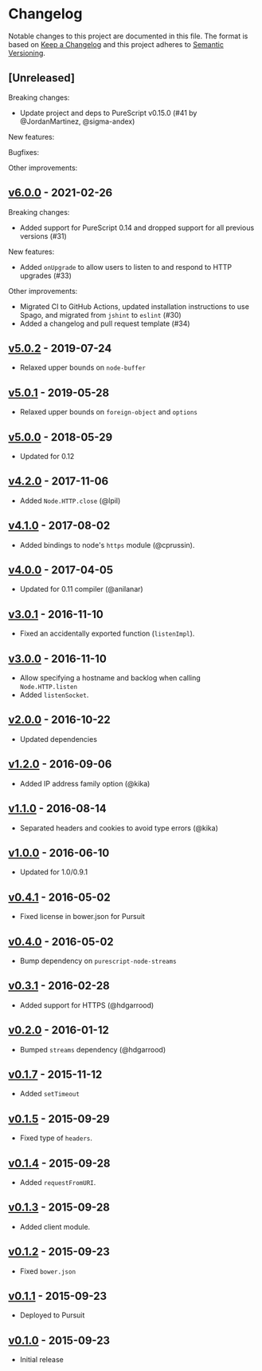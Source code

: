 # Changelog

Notable changes to this project are documented in this file. The format is based on [Keep a Changelog](https://keepachangelog.com/en/1.0.0/) and this project adheres to [Semantic Versioning](https://semver.org/spec/v2.0.0.html).

## [Unreleased]

Breaking changes:
- Update project and deps to PureScript v0.15.0 (#41 by @JordanMartinez, @sigma-andex)

New features:

Bugfixes:

Other improvements:

## [v6.0.0](https://github.com/purescript-node/purescript-node-http/releases/tag/v6.0.0) - 2021-02-26

Breaking changes:
  - Added support for PureScript 0.14 and dropped support for all previous versions (#31)

New features:
  - Added `onUpgrade` to allow users to listen to and respond to HTTP upgrades (#33)

Other improvements:
  - Migrated CI to GitHub Actions, updated installation instructions to use Spago, and migrated from `jshint` to `eslint` (#30)
  - Added a changelog and pull request template (#34)
  
## [v5.0.2](https://github.com/purescript-node/purescript-node-http/releases/tag/v5.0.2) - 2019-07-24

- Relaxed upper bounds on `node-buffer`

## [v5.0.1](https://github.com/purescript-node/purescript-node-http/releases/tag/v5.0.1) - 2019-05-28

- Relaxed upper bounds on `foreign-object` and `options`

## [v5.0.0](https://github.com/purescript-node/purescript-node-http/releases/tag/v5.0.0) - 2018-05-29

- Updated for 0.12

## [v4.2.0](https://github.com/purescript-node/purescript-node-http/releases/tag/v4.2.0) - 2017-11-06

- Added `Node.HTTP.close` (@lpil)

## [v4.1.0](https://github.com/purescript-node/purescript-node-http/releases/tag/v4.1.0) - 2017-08-02

- Added bindings to node's `https` module (@cprussin).

## [v4.0.0](https://github.com/purescript-node/purescript-node-http/releases/tag/v4.0.0) - 2017-04-05

- Updated for 0.11 compiler (@anilanar)

## [v3.0.1](https://github.com/purescript-node/purescript-node-http/releases/tag/v3.0.1) - 2016-11-10

- Fixed an accidentally exported function (`listenImpl`).

## [v3.0.0](https://github.com/purescript-node/purescript-node-http/releases/tag/v3.0.0) - 2016-11-10

- Allow specifying a hostname and backlog when calling `Node.HTTP.listen`
- Added `listenSocket`.

## [v2.0.0](https://github.com/purescript-node/purescript-node-http/releases/tag/v2.0.0) - 2016-10-22

- Updated dependencies

## [v1.2.0](https://github.com/purescript-node/purescript-node-http/releases/tag/v1.2.0) - 2016-09-06

- Added IP address family option (@kika)

## [v1.1.0](https://github.com/purescript-node/purescript-node-http/releases/tag/v1.1.0) - 2016-08-14

- Separated headers and cookies to avoid type errors (@kika)

## [v1.0.0](https://github.com/purescript-node/purescript-node-http/releases/tag/v1.0.0) - 2016-06-10

- Updated for 1.0/0.9.1

## [v0.4.1](https://github.com/purescript-node/purescript-node-http/releases/tag/v0.4.1) - 2016-05-02

- Fixed license in bower.json for Pursuit

## [v0.4.0](https://github.com/purescript-node/purescript-node-http/releases/tag/v0.4.0) - 2016-05-02

- Bump dependency on `purescript-node-streams`

## [v0.3.1](https://github.com/purescript-node/purescript-node-http/releases/tag/v0.3.1) - 2016-02-28

- Added support for HTTPS (@hdgarrood)

## [v0.2.0](https://github.com/purescript-node/purescript-node-http/releases/tag/v0.2.0) - 2016-01-12

- Bumped `streams` dependency (@hdgarrood)

## [v0.1.7](https://github.com/purescript-node/purescript-node-http/releases/tag/v0.1.7) - 2015-11-12

- Added `setTimeout`

## [v0.1.5](https://github.com/purescript-node/purescript-node-http/releases/tag/v0.1.5) - 2015-09-29

- Fixed type of `headers`.

## [v0.1.4](https://github.com/purescript-node/purescript-node-http/releases/tag/v0.1.4) - 2015-09-28

- Added `requestFromURI`.

## [v0.1.3](https://github.com/purescript-node/purescript-node-http/releases/tag/v0.1.3) - 2015-09-28

- Added client module.

## [v0.1.2](https://github.com/purescript-node/purescript-node-http/releases/tag/v0.1.2) - 2015-09-23

- Fixed `bower.json`

## [v0.1.1](https://github.com/purescript-node/purescript-node-http/releases/tag/v0.1.1) - 2015-09-23

- Deployed to Pursuit

## [v0.1.0](https://github.com/purescript-node/purescript-node-http/releases/tag/v0.1.0) - 2015-09-23

- Initial release
